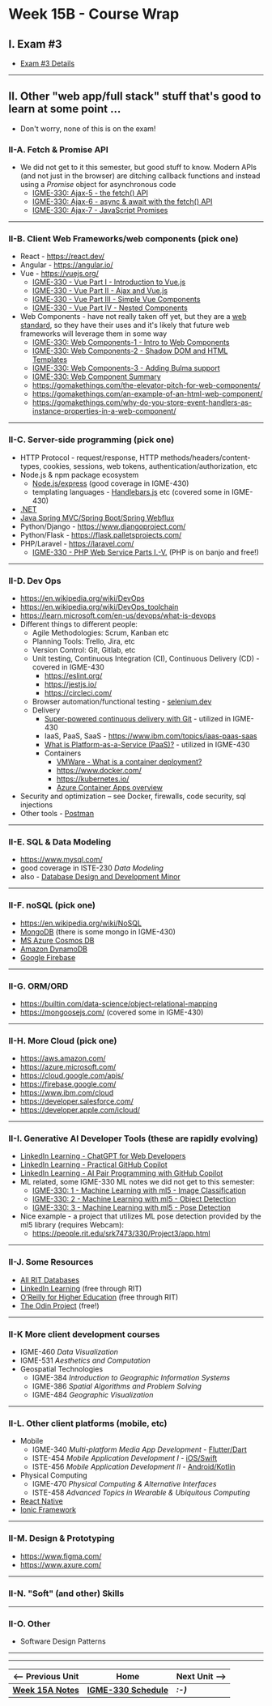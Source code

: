 # Week 15B - Course Wrap

## I. Exam #3

- [Exam #3 Details](../notes/exam-3-details.md)

---

## II. Other "web app/full stack" stuff that's good to learn at some point ...

- Don't worry, none of this is on the exam!

### II-A. Fetch & Promise API

- We did not get to it this semester, but good stuff to know. Modern APIs (and not just in the browser) are ditching callback functions and instead using a *Promise* object for asynchronous code
  - [IGME-330: Ajax-5 - the fetch() API](https://github.com/tonethar/IGME-330-Master/blob/master/notes/HW-ajax-5.md)
  - [IGME-330: Ajax-6 - async & await with the fetch() API](https://github.com/tonethar/IGME-330-Master/blob/master/notes/HW-ajax-6.md)
  - [IGME-330: Ajax-7 - JavaScript Promises](https://github.com/tonethar/IGME-330-Master/blob/master/notes/HW-ajax-7.md)

---

### II-B. Client Web Frameworks/web components (pick one)

- React - https://react.dev/
- Angular - https://angular.io/
- Vue - https://vuejs.org/
  - [IGME-330 - Vue Part I - Introduction to Vue.js](https://github.com/tonethar/IGME-330-Master/blob/master/notes/vue-1.md) 
  - [IGME-330 - Vue Part II - Ajax and Vue.js ](https://github.com/tonethar/IGME-330-Master/blob/master/notes/vue-2.md)
  - [IGME-330 - Vue Part III - Simple Vue Components](https://github.com/tonethar/IGME-330-Master/blob/master/notes/vue-3.md)
  - [IGME-330 - Vue Part IV - Nested Components](https://github.com/tonethar/IGME-330-Master/blob/master/notes/vue-4.md)
- Web Components - have not really taken off yet, but they are a [web standard](https://developer.mozilla.org/en-US/docs/Web/API/Web_Components), so they have their uses and it's likely that future web frameworks will leverage them in some way
  - [IGME-330: Web Components-1 - Intro to Web Components](https://github.com/tonethar/IGME-330-spring-2023/blob/main/notes/wc-1.md)
  - [IGME-330: Web Components-2 - Shadow DOM and HTML Templates](https://github.com/tonethar/IGME-330-spring-2023/blob/main/notes/wc-2.md)
  - [IGME-330: Web Components-3 - Adding Bulma support](https://github.com/tonethar/IGME-330-spring-2023/blob/main/notes/wc-3.md)
  - [IGME-330: Web Component Summary](https://github.com/tonethar/IGME-330-Master/blob/master/notes/wc-summary.md)
  - https://gomakethings.com/the-elevator-pitch-for-web-components/
  - https://gomakethings.com/an-example-of-an-html-web-component/
  - https://gomakethings.com/why-do-you-store-event-handlers-as-instance-properties-in-a-web-component/

---

### II-C. Server-side programming (pick one)
- HTTP Protocol - request/response, HTTP methods/headers/content-types, cookies, sessions, web tokens, authentication/authorization, etc
- Node.js & npm package ecosystem
  - [Node.js/express](https://expressjs.com/)  (good coverage in IGME-430)
  - templating languages - [Handlebars.js](https://handlebarsjs.com/) etc (covered some in IGME-430)
- [.NET](https://dotnet.microsoft.com/en-us/apps/cloud)
- [Java Spring MVC/Spring Boot/Spring Webflux](https://azure.microsoft.com/en-us/resources/cloud-computing-dictionary/what-is-java-spring-boot)
- Python/Django - https://www.djangoproject.com/
- Python/Flask - https://flask.palletsprojects.com/
- PHP/Laravel - https://laravel.com/
  - [IGME-330 - PHP Web Service Parts I.-V.](https://github.com/tonethar/IGME-330-Master/blob/master/notes/HW-php-web-service-1.md) (PHP is on banjo and free!)
  
---

### II-D. Dev Ops
- https://en.wikipedia.org/wiki/DevOps
- https://en.wikipedia.org/wiki/DevOps_toolchain
- https://learn.microsoft.com/en-us/devops/what-is-devops
- Different things to different people:
  - Agile Methodologies: Scrum, Kanban etc
  - Planning Tools: Trello, Jira, etc
  - Version Control: Git, Gitlab, etc
  - Unit testing, Continuous Integration (CI), Continuous Delivery (CD) - covered in IGME-430
    - https://eslint.org/
    - https://jestjs.io/
    - https://circleci.com/
  - Browser automation/functional testing - [selenium.dev](https://www.selenium.dev/)
  - Delivery
    - [Super-powered continuous delivery with Git](https://www.atlassian.com/continuous-delivery/principles/git-and-continuous-delivery) - utilized in IGME-430
    - IaaS, PaaS, SaaS - https://www.ibm.com/topics/iaas-paas-saas
    - [What is Platform-as-a-Service (PaaS)?](https://www.ibm.com/topics/paas) - utilized in IGME-430
    - Containers
      - [VMWare - What is a container deployment?](https://www.vmware.com/topics/glossary/content/container-deployment.html)
      - https://www.docker.com/
      - https://kubernetes.io/
      - [Azure Container Apps overview](https://learn.microsoft.com/en-us/azure/container-apps/overview)
- Security and optimization – see Docker, firewalls, code security, sql injections
- Other tools - [Postman](https://www.postman.com/)

---

### II-E. SQL & Data Modeling
- https://www.mysql.com/
- good coverage in ISTE-230 *Data Modeling*
- also - [Database Design and Development Minor](https://www.rit.edu/study/database-design-and-development-minor)

---

### II-F. noSQL (pick one)
- https://en.wikipedia.org/wiki/NoSQL
- [MongoDB](https://www.mongodb.com) (there is some mongo in IGME-430)
- [MS Azure Cosmos DB](https://azure.microsoft.com/en-us/products/cosmos-db/)
- [Amazon DynamoDB](https://aws.amazon.com/pm/dynamodb)
- [Google Firebase](https://firebase.google.com/)

 ---

### II-G. ORM/ORD

- https://builtin.com/data-science/object-relational-mapping
- https://mongoosejs.com/ (covered some in IGME-430)
  
---

### II-H. More Cloud (pick one)
- https://aws.amazon.com/
- https://azure.microsoft.com/
- https://cloud.google.com/apis/
- https://firebase.google.com/
- https://www.ibm.com/cloud
- https://developer.salesforce.com/
- https://developer.apple.com/icloud/
  
---

### II-I. Generative AI Developer Tools (these are rapidly evolving)
- [LinkedIn Learning - ChatGPT for Web Developers](https://www.linkedin.com/learning/chatgpt-for-web-developers/accelerate-your-web-development-process?u=42272537)
- [LinkedIn Learning - Practical GitHub Copilot](https://www.linkedin.com/learning/practical-github-copilot/using-copilot-on-projects?u=42272537)
- [LinkedIn Learning - AI Pair Programming with GitHub Copilot](https://www.linkedin.com/learning/ai-pair-programming-with-github-copilot/human-ai-collaboration?u=42272537)
- ML related, some IGME-330 ML notes we did not get to this semester:
  - [IGME-330: 1 - Machine Learning with ml5 - Image Classification](https://github.com/tonethar/IGME-330-Master/blob/master/notes/1-ml-pre-trained-models.md)
  - [IGME-330: 2 - Machine Learning with ml5 - Object Detection](https://github.com/tonethar/IGME-330-Master/blob/master/notes/2-ml-object-detection.md)
  - [IGME-330: 3 - Machine Learning with ml5 - Pose Detection](https://github.com/tonethar/IGME-330-Master/blob/master/notes/3-ml-posenet.md)
- Nice example - a project that utilizes ML pose detection provided by the ml5 library (requires Webcam):
  - https://people.rit.edu/srk7473/330/Project3/app.html

---

### II-J. Some Resources
- [All RIT Databases](https://library.rit.edu/dbfinder/index.php?query=*%3A*)
- [LinkedIn Learning](https://www.linkedin.com/checkpoint/enterprise/login/42272537?application=learning) (free through RIT)
- [O’Reilly for Higher Education](https://go.oreilly.com/rochester-institute-of-technology) (free through RIT)
- [The Odin Project](https://www.theodinproject.com/) (free!)

--- 

### II-K More client development courses
- IGME-460 *Data Visualization*
- IGME-531 *Aesthetics and Computation*
- Geospatial Technologies
  - IGME-384 *Introduction to Geographic Information Systems*
  - IGME-386 *Spatial Algorithms and Problem Solving*
  - IGME-484 *Geographic Visualization*

---

### II-L. Other client platforms (mobile, etc)

- Mobile
  - IGME-340 *Multi-platform Media App Development* - [Flutter/Dart](https://flutter.dev/)
  - ISTE-454 *Mobile Application Development I* - [iOS/Swift](https://developer.apple.com/)
  - ISTE-456 *Mobile Application Development II* - [Android/Kotlin](https://developer.android.com/)
- Physical Computing
  - IGME-470 *Physical Computing & Alternative Interfaces*
  - ISTE-458 *Advanced Topics in Wearable & Ubiquitous Computing*
- [React Native](https://reactnative.dev/)
- [Ionic Framework](https://ionicframework.com/)
 
---

### II-M. Design & Prototyping

- https://www.figma.com/
- https://www.axure.com/

---

### II-N. "Soft" (and other) Skills

---

### II-O. Other
- Software Design Patterns

---
---

| <-- Previous Unit | Home | Next Unit -->
| --- | --- | --- 
| [**Week 15A Notes**](15A.md)  |  [**IGME-330 Schedule**](../schedule.md) | ***:-)***
